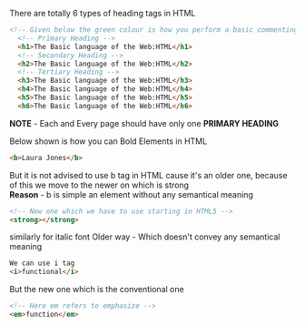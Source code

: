 There are totally 6 types of heading tags in HTML

```HTML
<!-- Given below the green colour is how you perform a basic commenting in HTML -->
  <!-- Primary Heading -->
  <h1>The Basic language of the Web:HTML</h1>
  <!-- Secondary Heading -->
  <h2>The Basic language of the Web:HTML</h2>
  <!-- Tertiary Heading -->
  <h3>The Basic language of the Web:HTML</h3>
  <h4>The Basic language of the Web:HTML</h4>
  <h5>The Basic language of the Web:HTML</h5>
  <h6>The Basic language of the Web:HTML</h6>
```

**NOTE** - Each and Every page should have only one **PRIMARY HEADING**

Below shown is how you can Bold Elements in HTML
```HTML
<b>Laura Jones</b>
```
But it is not advised to use b tag in HTML cause it's an older one, because of this we move to the newer on which is strong   
**Reason** - b is simple an element without any semantical meaning
```HTML
<!-- New one which we have to use starting in HTML5 -->
<strong></strong>
```

similarly for italic font 
Older way - Which doesn't convey any semantical meaning 
```HTML
We can use i tag 
<i>functional</i>
```
But the new one which is the conventional one
```HTML
<!-- Here em refers to emphasize -->
<em>function</em>
```